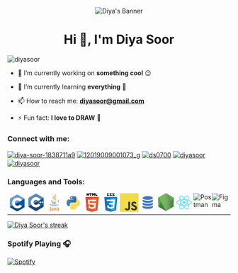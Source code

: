<p align="center">
<img width="700" height="200" src="https://i.pinimg.com/originals/a0/e4/82/a0e48255ce8d676347e146cacae79998.gif" alt="Diya's Banner">
</p>

<h1 align="center">Hi 👋, I'm Diya Soor</h1>

<p align="left"> <img src="https://komarev.com/ghpvc/?username=diyasoor&label=Profile%20views&color=0e75b6&style=flat" alt="diyasoor" /> </p>

- 🔭 I’m currently working on **something cool** 😉

- 🌱 I’m currently learning **everything** 🤣

- 📫 How to reach me: **diyasoor@gmail.com**

- ⚡ Fun fact: **I love to DRAW** 🎨

<h3 align="left">Connect with me:</h3>
<p align="left">
<a href="https://linkedin.com/in/diya-soor-1838711a9" target="blank"><img align="center" src="https://raw.githubusercontent.com/rahuldkjain/github-profile-readme-generator/master/src/images/icons/Social/linked-in-alt.svg" alt="diya-soor-1838711a9" height="30" width="40" /></a>
<a href="https://www.hackerrank.com/12019009001073_g" target="blank"><img align="center" src="https://raw.githubusercontent.com/rahuldkjain/github-profile-readme-generator/master/src/images/icons/Social/hackerrank.svg" alt="12019009001073_g" height="30" width="40" /></a>
<a href="https://www.leetcode.com/ds0700" target="blank"><img align="center" src="https://leetcode.com/static/images/LeetCode_logo.png" alt="ds0700" height="43" width="40" /></a>
<a href="https://www.codingninjas.com/codestudio/profile/1f04773b-d74c-4499-9aa7-0e8317d9dbda" target="blank"><img align="center" src="https://t2.gstatic.com/faviconV2?client=SOCIAL&type=FAVICON&fallback_opts=TYPE,SIZE,URL&url=http://www.codingninjas.com&size=16" alt="diyasoor" height="30" width="30" /></a>
<a href="https://auth.geeksforgeeks.org/user/diyasoor" target="blank"><img align="center" src="https://raw.githubusercontent.com/rahuldkjain/github-profile-readme-generator/master/src/images/icons/Social/geeks-for-geeks.svg" alt="diyasoor" height="30" width="40" /></a>
<!--<a href="https://www.codechef.com/users/diyasoor123" target="blank"><img align="center" src="https://cdn.jsdelivr.net/npm/simple-icons@3.1.0/icons/codechef.svg" alt="diyasoor123" height="30" width="40" /></a>-->
</p>

<h3 align="left">Languages and Tools:</h3>

<p align="left"> 

<a href="https://www.cprogramming.com/" target="_blank"> <img align="left" alt="C" height="44" width="44" src="https://raw.githubusercontent.com/github/explore/f3e22f0dca2be955676bc70d6214b95b13354ee8/topics/c/c.png"/> </a>
<a href="https://www.w3schools.com/cpp/" target="_blank"> <img align="left" alt="C++" height="41" width="41" src="https://raw.githubusercontent.com/github/explore/180320cffc25f4ed1bbdfd33d4db3a66eeeeb358/topics/cpp/cpp.png"/> </a>
<a href="https://www.w3schools.com/java/" target="_blank"> <img align="left" alt="Java" height="42" width="42" src="https://raw.githubusercontent.com/github/explore/5b3600551e122a3277c2c5368af2ad5725ffa9a1/topics/java/java.png"/> </a>
<a href="https://www.w3schools.com/python/" target="_blank"> <img align="left" alt="Python" height="43" width="43" src="https://raw.githubusercontent.com/github/explore/5b3600551e122a3277c2c5368af2ad5725ffa9a1/topics/python/python.png"/> </a>


<a href="https://www.w3schools.com/html/" target="_blank"> <img align="left" alt="HTML" height="42" width="42" src="https://raw.githubusercontent.com/github/explore/80688e429a7d4ef2fca1e82350fe8e3517d3494d/topics/html/html.png"/> </a>
<a href="https://www.w3schools.com/css/" target="_blank"> <img align="left" alt="CSS" height="42" width="42" src="https://raw.githubusercontent.com/github/explore/5b3600551e122a3277c2c5368af2ad5725ffa9a1/topics/css/css.png"/> </a>
<a href="https://www.w3schools.com/js/" target="_blank"> <img align="left" alt="Javascript" height="42" width="42" src="https://raw.githubusercontent.com/github/explore/180320cffc25f4ed1bbdfd33d4db3a66eeeeb358/topics/javascript/javascript.png"/> </a>
<a href="https://www.w3schools.com/sql/" target="_blank"> <img align="left" alt="SQL" height="42" width="42" src="https://raw.githubusercontent.com/github/explore/180320cffc25f4ed1bbdfd33d4db3a66eeeeb358/topics/sql/sql.png"/> </a>
<a href="https://nodejs.org/" target="_blank"> <img align="left" alt="NodeJs" height="40" width="40" src="https://raw.githubusercontent.com/github/explore/180320cffc25f4ed1bbdfd33d4db3a66eeeeb358/topics/nodejs/nodejs.png"/> </a>
<a href="https://reactjs.org/" target="_blank"> <img align="left" alt="React" height="42" width="42" src="https://raw.githubusercontent.com/github/explore/180320cffc25f4ed1bbdfd33d4db3a66eeeeb358/topics/react/react.png"/> </a>
<a href="https://postman.com" target="_blank"> <img align="left" alt="Postman" height="42" width="42" src="https://www.vectorlogo.zone/logos/getpostman/getpostman-icon.svg"/> </a>

<a href="https://www.figma.com/" target="_blank"> <img align="left" alt="Figma" height="39" width="39" src="https://www.vectorlogo.zone/logos/figma/figma-icon.svg"/> </a>
</p>
<br><br><hr>

<p align="left">
    <a href="https://github.com/SubhamRaoniar28/github-readme-streak-stats">
        <img title="🔥 Get streak stats for your profile at git.io/streak-stats" alt="Diya Soor's streak" src="https://github-readme-streak-stats.herokuapp.com/?user=diyasoor"/>
    </a>
</p>

### Spotify Playing 🎧
[![Spotify](https://spotify-now-playing-5lcae9ocm-diyasoor.vercel.app/?background_color=0d1117&border_color=ffffff)](https://open.spotify.com/user/mk3u9k7hcvpme8wezhdd0efpp)

<!--&nbsp;<div align="center">
  [![Spotify](https://novatorem.vercel.app/api/spotify?background_color=0d1117&border_color=ffffff)](https://open.spotify.com/user/omnitenebris)
</div>
-->


<!--[![Diya's Spotify](https://spotify-now-playing-git-master-diyasoor.vercel.app/api/spotify)](https://open.spotify.com/user/mk3u9k7hcvpme8wezhdd0efpp)-->



<!--  ![GitHub Stats](https://github-readme-stats.vercel.app/api?username=diyasoor&theme=radical) -->
